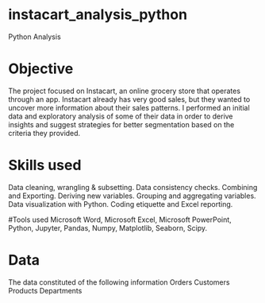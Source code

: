 # instacart_analysis_python
Python Analysis

# Objective
The project focused on Instacart, an online grocery store that operates through an app. Instacart already has very good sales, but they wanted to uncover more information about their sales patterns. I performed an initial data and exploratory analysis of some of their data in order to derive insights and suggest strategies for better segmentation based on the criteria they provided.

# Skills used
Data cleaning, wrangling & subsetting. Data consistency checks. Combining and Exporting. Deriving new variables. Grouping and aggregating variables. Data visualization with Python. Coding etiquette and Excel reporting.
 
#Tools used
Microsoft Word, Microsoft Excel, Microsoft PowerPoint, Python, Jupyter, Pandas, Numpy, Matplotlib, Seaborn, Scipy.

# Data
The data constituted of the following information
Orders
Customers
Products
Departments
